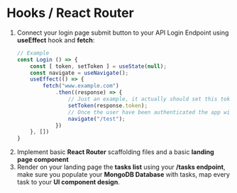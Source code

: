 
# Hooks / React Router

1. Connect your login page submit button to your API Login Endpoint using **useEffect** hook and **fetch**:
	```javascript
	// Example
	const Login () => {
		const [ token, setToken ] = useState(null);
		const navigate = useNavigate();
		useEffect(() => {
			fetch("www.example.com")
				.then((response) => {
					// Just an example, it actually should set this token into a localStorage variable or some kind of global state.
					setToken(response.token);
					// Once the user have been authenticated the app will navigate to the landing page
					navigate("/test");
				})
		}, [])
	}
	```
2. Implement basic **React Router** scaffolding files and a basic **landing page component**
3. Render on your landing page the **tasks list** using your **/tasks endpoint**, make sure you populate your **MongoDB Database** with tasks, map every task to your **UI component design**.
